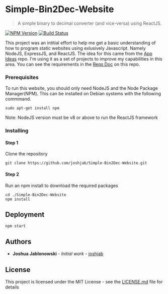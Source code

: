 # Simple-Bin2Dec-Website
> A simple binary to decimal converter (and vice-versa) using ReactJS.

[![NPM Version][npm-image]][npm-url]
[![Build Status][travis-image]][travis-url]

This project was an intitial effort to help me get a basic understanding of how to program static websites using exlusively Javascript. Namely NodeJS, ExpressJS, and ReactJS. The idea for this came from the [App Ideas](https://github.com/florinpop17/app-ideas) repo. I'm using it as a set of projects to improve my capabilities in this area. You can see the requirements in the [Reqs Doc](https://github.com/joshjab/Simple-Bin2Dec-Website/blob/master/Bin2Dec-AppReq.md) on this repo.

### Prerequisites

To run this website, you should only need NodeJS and the Node Package Manager(NPM). This can be installed on Debian systems with the following commmand. 
```
sudo apt-get install npm
```
Note: NodeJS version must be v8 or above to run the ReactJS framework

### Installing

#### Step 1
Clone the repository
```
git clone https://github.com/joshjab/Simple-Bin2Dec-Website.git
```
#### Step 2
Run an npm install to download the required packages
```
cd ./Simple-Bin2Dec-Website
npm install
```

## Deployment
```
npm start
```

## Authors

* **Joshua Jablonowski** - *Initial work* - [joshjab](https://github.com/joshjab)

## License

This project is licensed under the MIT License - see the [LICENSE.md](LICENSE.md) file for details

<!-- Markdown link & img dfn's -->
[npm-image]: https://img.shields.io/npm/v/datadog-metrics.svg?style=flat-square
[npm-url]: https://npmjs.org/package/datadog-metrics

[travis-image]: https://img.shields.io/travis/dbader/node-datadog-metrics/master.svg?style=flat-square
[travis-url]: https://travis-ci.org/dbader/node-datadog-metrics
[wiki]: https://github.com/yourname/yourproject/wiki

